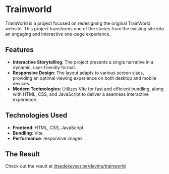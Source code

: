# Trainworld
TrainWorld is a project focused on redesigning the original TrainWorld website. This project transforms one of the stories from the existing site into an engaging and interactive one-page experience.

## Features
- **Interactive Storytelling**: The project presents a single narrative in a dynamic, user-friendly format.
- **Responsive Design**: The layout adapts to various screen sizes, providing an optimal viewing experience on both desktop and mobile devices.
- **Modern Technologies**: Utilizes Vite for fast and efficient bundling, along with HTML, CSS, and JavaScript to deliver a seamless interactive experience.

## Technologies Used
- **Frontend**: HTML, CSS, JavaScript
- **Bundling**: Vite
- **Performance**: responsive images

## The Result
Check out the result at [jitsedekeyser.be/devine/trainworld](https://jitsedekeyser.be/devine/trainworld)
